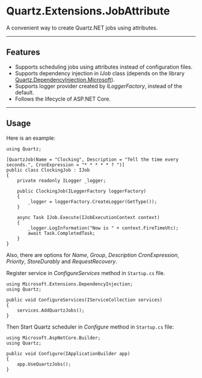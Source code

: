 # Quartz.Extensions.JobAttribute

A convenient way to create Quartz.NET jobs using attributes.

---

## Features

* Supports scheduling jobs using attributes instead of configuration files.
* Supports dependency injection in *IJob* class (depends on the library [Quartz.DependencyInjection.Microsoft](https://github.com/nizmow/Quartz.DependencyInjection.Microsoft)).
* Supports logger provider created by *ILoggerFactory*, instead of the default.
* Follows the lifecycle of ASP.NET Core.

---

## Usage

Here is an example:

``` CSharp
using Quartz;

[QuartzJob(Name = "Clocking", Description = "Tell the time every seconds.", CronExpression = "* * * * * ? ")]
public class ClockingJob : IJob
{
    private readonly ILogger _logger;

    public ClockingJob(ILoggerFactory loggerFactory)
    {
        _logger = loggerFactory.CreateLogger(GetType());
    }

    async Task IJob.Execute(IJobExecutionContext context)
    {
        _logger.LogInformation("Now is " + context.FireTimeUtc);
        await Task.CompletedTask;
    }
}
```

Also, there are options for *Name*, *Group*, *Description* *CronExpression*, *Priority*, *StoreDurably* and *RequestRecovery*.

Register service in *ConfigureServices* method in `Startup.cs` file.

``` CSharp
using Microsoft.Extensions.DependencyInjection;
using Quartz;

public void ConfigureServices(IServiceCollection services)
{
    services.AddQuartzJobs();
}
```

Then Start Quartz scheduler in *Configure* method in `Startup.cs` file:

``` CSharp
using Microsoft.AspNetCore.Builder;
using Quartz;

public void Configure(IApplicationBuilder app)
{
    app.UseQuartzJobs();
}
```